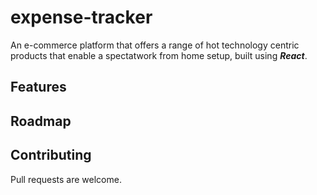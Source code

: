 # expense-tracker

An e-commerce platform that offers a range of hot technology centric products that enable a spectatwork from home setup, built using **_React_**.

## Features

## Roadmap

## Contributing

Pull requests are welcome.
